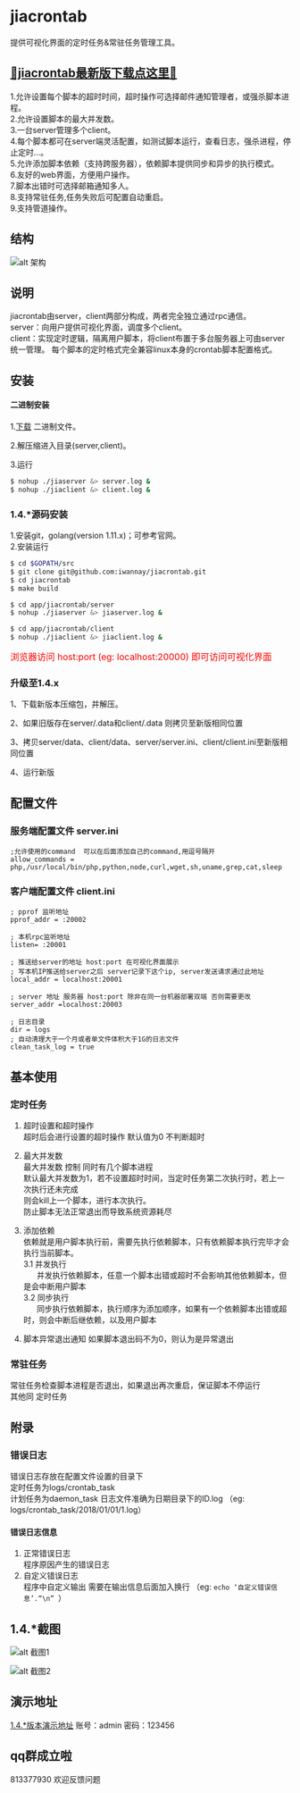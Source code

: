 # jiacrontab
提供可视化界面的定时任务&常驻任务管理工具。
## [🔴jiacrontab最新版下载点这里🔴](https://jiacrontab.iwannay.cn/download/)

1.允许设置每个脚本的超时时间，超时操作可选择邮件通知管理者，或强杀脚本进程。  
2.允许设置脚本的最大并发数。  
3.一台server管理多个client。  
4.每个脚本都可在server端灵活配置，如测试脚本运行，查看日志，强杀进程，停止定时...。  
5.允许添加脚本依赖（支持跨服务器），依赖脚本提供同步和异步的执行模式。  
6.友好的web界面，方便用户操作。  
7.脚本出错时可选择邮箱通知多人。  
8.支持常驻任务,任务失败后可配置自动重启。  
9.支持管道操作。

## 结构

![alt 架构](https://raw.githubusercontent.com/iwannay/static_dir/master/jiacrontab_arch.PNG)

## 说明
jiacrontab由server，client两部分构成，两者完全独立通过rpc通信。  
server：向用户提供可视化界面，调度多个client。  
client：实现定时逻辑，隔离用户脚本，将client布置于多台服务器上可由server统一管理。
每个脚本的定时格式完全兼容linux本身的crontab脚本配置格式。

## 安装
#### 二进制安装  
1.[下载](https://jiacrontab.iwannay.cn/download/) 二进制文件。  

2.解压缩进入目录(server,client)。  

3.运行  
```sh
$ nohup ./jiaserver &> server.log &
$ nohup ./jiaclient &> client.log &     
```

### 1.4.*源码安装
1.安装git，golang(version 1.11.x)；可参考官网。  
2.安装运行
```sh
$ cd $GOPATH/src
$ git clone git@github.com:iwannay/jiacrontab.git
$ cd jiacrontab
$ make build

$ cd app/jiacrontab/server
$ nohup ./jiaserver &> jiaserver.log &

$ cd app/jiacrontab/client
$ nohup ./jiaclient &> jiaclient.log &
```
<font color="red" size="3">浏览器访问 host:port (eg: localhost:20000) 即可访问可视化界面</font>

### 升级至1.4.x

1、下载新版本压缩包，并解压。  

2、如果旧版存在server/.data和client/.data 则拷贝至新版相同位置

3、拷贝server/data、client/data、server/server.ini、client/client.ini至新版相同位置

4、运行新版

## 配置文件
### 服务端配置文件 server.ini
```
;允许使用的command  可以在后面添加自己的command,用逗号隔开
allow_commands = php,/usr/local/bin/php,python,node,curl,wget,sh,uname,grep,cat,sleep
```

### 客户端配置文件 client.ini
```
; pprof 监听地址
pprof_addr = :20002

; 本机rpc监听地址
listen= :20001

; 推送给server的地址 host:port 在可视化界面展示
; 写本机IP推送给server之后 server记录下这个ip, server发送请求通过此地址
local_addr = localhost:20001

; server 地址 服务器 host:port 除非在同一台机器部署双端 否则需要更改
server_addr =localhost:20003

; 日志目录
dir = logs
; 自动清理大于一个月或者单文件体积大于1G的日志文件
clean_task_log = true
```

## 基本使用
### 定时任务
1. 超时设置和超时操作  
超时后会进行设置的超时操作 默认值为0 不判断超时  

2. 最大并发数  
最大并发数 控制 同时有几个脚本进程  
默认最大并发数为1，若不设置超时时间，当定时任务第二次执行时，若上一次执行还未完成  
则会kill上一个脚本，进行本次执行。  
防止脚本无法正常退出而导致系统资源耗尽  

3. 添加依赖  
依赖就是用户脚本执行前，需要先执行依赖脚本，只有依赖脚本执行完毕才会执行当前脚本。  
3.1 并发执行  
&nbsp;&nbsp;&nbsp;&nbsp;&nbsp;&nbsp;并发执行依赖脚本，任意一个脚本出错或超时不会影响其他依赖脚本，但是会中断用户脚本  
3.2 同步执行  
&nbsp;&nbsp;&nbsp;&nbsp;&nbsp;&nbsp;同步执行依赖脚本，执行顺序为添加顺序，如果有一个依赖脚本出错或超时，则会中断后继依赖，以及用户脚本  

4. 脚本异常退出通知
如果脚本退出码不为0，则认为是异常退出

### 常驻任务
常驻任务检查脚本进程是否退出，如果退出再次重启，保证脚本不停运行  
其他同 定时任务

## 附录
### 错误日志
错误日志存放在配置文件设置的目录下  
定时任务为logs/crontab_task  
计划任务为daemon_task
日志文件准确为日期目录下的ID.log  （eg: logs/crontab_task/2018/01/01/1.log）  
#### 错误日志信息
1. 正常错误日志  
程序原因产生的错误日志
2. 自定义错误日志  
程序中自定义输出 需要在输出信息后面加入换行 （eg: ```echo ‘自定义错误信息’.“\n” ```）

## 1.4.*截图
![alt 截图1](https://raw.githubusercontent.com/iwannay/static_dir/master/jiacrontab_preview_1.4.0_list.png)  

![alt 截图2](https://raw.githubusercontent.com/iwannay/static_dir/master/jiacrontab_preview_1.4.0_edit.png)

## 演示地址
[1.4.*版本演示地址](http://jiacrontab.iwannay.cn/) 账号：admin 密码：123456
## qq群成立啦
813377930 欢迎反馈问题
